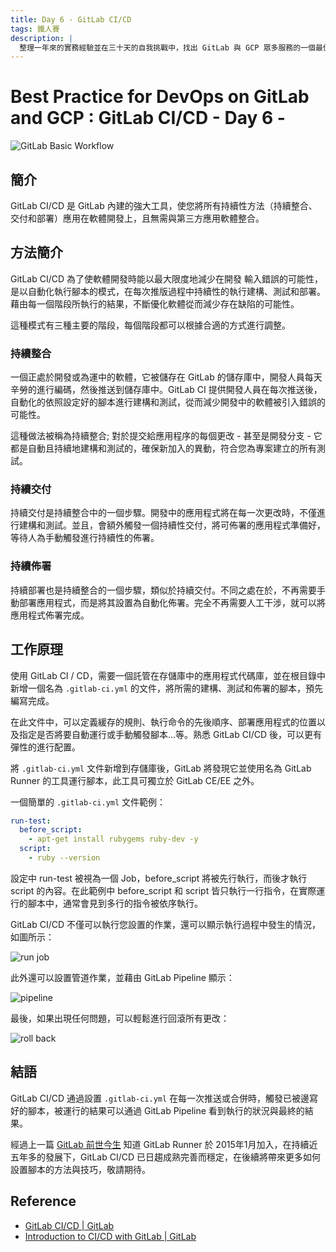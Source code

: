 ```yaml
---
title: Day 6 - GitLab CI/CD
tags: 鐵人賽
description: |
  整理一年來的實務經驗並在三十天的自我挑戰中，找出 GitLab 與 GCP 眾多服務的一個最佳實踐方式
---
```


# Best Practice for DevOps on GitLab and GCP : GitLab CI/CD - Day 6 -

![GitLab Basic Workflow](https://i.imgur.com/WDhnRpx.png)

## 簡介

GitLab CI/CD 是 GitLab 內建的強大工具，使您將所有持續性方法（持續整合、交付和部署）應用在軟體開發上，且無需與第三方應用軟體整合。

## 方法簡介

GitLab CI/CD 為了使軟體開發時能以最大限度地減少在開發
輸入錯誤的可能性，是以自動化執行腳本的模式，在每次推版過程中持續性的執行建構、測試和部署。藉由每一個階段所執行的結果，不斷優化軟體從而減少存在缺陷的可能性。

這種模式有三種主要的階段，每個階段都可以根據合適的方式進行調整。

### 持續整合

一個正處於開發或為運中的軟體，它被儲存在 GitLab 的儲存庫中，開發人員每天辛勞的進行編碼，然後推送到儲存庫中。GitLab CI 提供開發人員在每次推送後，自動化的依照設定好的腳本進行建構和測試，從而減少開發中的軟體被引入錯誤的可能性。

這種做法被稱為持續整合; 對於提交給應用程序的每個更改 - 甚至是開發分支 - 它都是自動且持續地建構和測試的，確保新加入的異動，符合您為專案建立的所有測試。

### 持續交付

持續交付是持續整合中的一個步驟。開發中的應用程式將在每一次更改時，不僅進行建構和測試。並且，會額外觸發一個持續性交付，將可佈署的應用程式準備好，等待人為手動觸發進行持續性的佈署。

### 持續佈署

持續部署也是持續整合的一個步驟，類似於持續交付。不同之處在於，不再需要手動部署應用程式，而是將其設置為自動化佈署。完全不再需要人工干涉，就可以將應用程式佈署完成。

## 工作原理

使用 GitLab CI / CD，需要一個託管在存儲庫中的應用程式代碼庫，並在根目錄中新增一個名為 `.gitlab-ci.yml` 的文件，將所需的建構、測試和佈署的腳本，預先編寫完成。

在此文件中，可以定義緩存的規則、執行命令的先後順序、部署應用程式的位置以及指定是否將要自動運行或手動觸發腳本...等。熟悉 GitLab CI/CD 後，可以更有彈性的進行配置。

將 `.gitlab-ci.yml` 文件新增到存儲庫後，GitLab 將發現它並使用名為 GitLab Runner 的工具運行腳本，此工具可獨立於 GitLab CE/EE 之外。

一個簡單的 `.gitlab-ci.yml` 文件範例：

```yaml
run-test:
  before_script:
    - apt-get install rubygems ruby-dev -y
  script:
    - ruby --version
```

設定中 run-test 被視為一個 Job，before_script 將被先行執行，而後才執行 script 的內容。在此範例中 before_script 和 script 皆只執行一行指令，在實際運行的腳本中，通常會見到多行的指令被依序執行。

GitLab CI/CD 不僅可以執行您設置的作業，還可以顯示執行過程中發生的情況，如圖所示：

![run job](https://i.imgur.com/3lY4SYQ.png)

此外還可以設置管道作業，並藉由 GitLab Pipeline 顯示：

![pipeline](https://i.imgur.com/LQbdDeH.png)

最後，如果出現任何問題，可以輕鬆進行回滾所有更改：

![roll back](https://i.imgur.com/UzwCzay.png)

## 結語

GitLab CI/CD 通過設置 `.gitlab-ci.yml` 在每一次推送或合併時，觸發已被邊寫好的腳本，被運行的結果可以通過 GitLab Pipeline 看到執行的狀況與最終的結果。

經過上一篇 [GitLab 前世今生](https://ithelp.ithome.com.tw/articles/10213937) 知道 GitLab Runner 於 2015年1月加入，在持續近五年多的發展下，GitLab CI/CD 已日趨成熟完善而穩定，在後續將帶來更多如何設置腳本的方法與技巧，敬請期待。

## Reference

* [GitLab CI/CD | GitLab](https://docs.gitlab.com/ee/ci/)
* [Introduction to CI/CD with GitLab | GitLab](https://docs.gitlab.com/ee/ci/introduction/index.html#introduction-to-cicd-methodologies)